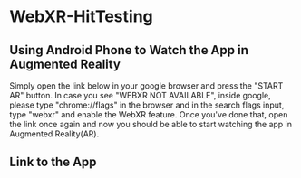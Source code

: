 # WebXR-HitTesting

## Using Android Phone to Watch the App in Augmented Reality
Simply open the link below in your google browser and press the "START AR" button. In case you see "WEBXR NOT AVAILABLE", inside google, please type "chrome://flags" in the browser and in the search flags input, type "webxr" and enable the WebXR feature. Once you've done that, open the link once again and now you should be able to start watching the app in Augmented Reality(AR).

## Link to the App
